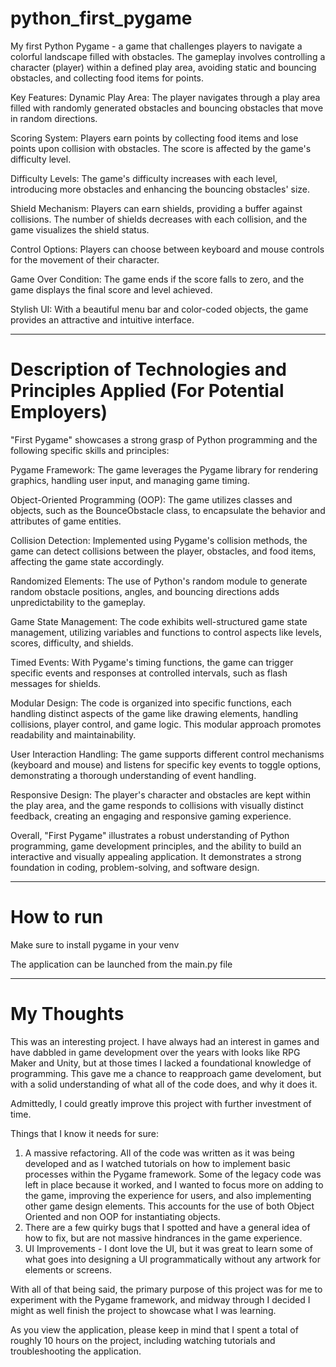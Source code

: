 # python_first_pygame
My first Python Pygame - a game that challenges players to navigate a colorful landscape filled with obstacles. The gameplay involves controlling a character (player) within a defined play area, avoiding static and bouncing obstacles, and collecting food items for points.

Key Features:
Dynamic Play Area: The player navigates through a play area filled with randomly generated obstacles and bouncing obstacles that move in random directions.

Scoring System: Players earn points by collecting food items and lose points upon collision with obstacles. The score is affected by the game's difficulty level.

Difficulty Levels: The game's difficulty increases with each level, introducing more obstacles and enhancing the bouncing obstacles' size.

Shield Mechanism: Players can earn shields, providing a buffer against collisions. The number of shields decreases with each collision, and the game visualizes the shield status.

Control Options: Players can choose between keyboard and mouse controls for the movement of their character.

Game Over Condition: The game ends if the score falls to zero, and the game displays the final score and level achieved.

Stylish UI: With a beautiful menu bar and color-coded objects, the game provides an attractive and intuitive interface.

--------------------------------------------------------------------------------------------------------------
# Description of Technologies and Principles Applied (For Potential Employers)
"First Pygame" showcases a strong grasp of Python programming and the following specific skills and principles:

Pygame Framework: The game leverages the Pygame library for rendering graphics, handling user input, and managing game timing.

Object-Oriented Programming (OOP): The game utilizes classes and objects, such as the BounceObstacle class, to encapsulate the behavior and attributes of game entities.

Collision Detection: Implemented using Pygame's collision methods, the game can detect collisions between the player, obstacles, and food items, affecting the game state accordingly.

Randomized Elements: The use of Python's random module to generate random obstacle positions, angles, and bouncing directions adds unpredictability to the gameplay.

Game State Management: The code exhibits well-structured game state management, utilizing variables and functions to control aspects like levels, scores, difficulty, and shields.

Timed Events: With Pygame's timing functions, the game can trigger specific events and responses at controlled intervals, such as flash messages for shields.

Modular Design: The code is organized into specific functions, each handling distinct aspects of the game like drawing elements, handling collisions, player control, and game logic. This modular approach promotes readability and maintainability.

User Interaction Handling: The game supports different control mechanisms (keyboard and mouse) and listens for specific key events to toggle options, demonstrating a thorough understanding of event handling.

Responsive Design: The player's character and obstacles are kept within the play area, and the game responds to collisions with visually distinct feedback, creating an engaging and responsive gaming experience.

Overall, "First Pygame" illustrates a robust understanding of Python programming, game development principles, and the ability to build an interactive and visually appealing application. It demonstrates a strong foundation in coding, problem-solving, and software design.

-------------------------------------------------------------------------------
# How to run
Make sure to install pygame in your venv

The application can be launched from the main.py file

------------------------------------------------------------------------------
# My Thoughts
This was an interesting project. I have always had an interest in games and have dabbled in game development over the years with looks like RPG Maker and Unity, but at those times I lacked a foundational knowledge of programming. This gave me a chance to reapproach game develoment, but with a solid understanding of what all of the code does, and why it does it.

Admittedly, I could greatly improve this project with further investment of time. 

Things that I know it needs for sure:
1. A massive refactoring. All of the code was written as it was being developed and as I watched tutorials on how to implement basic processes within the Pygame framework. Some of the legacy code was left in place because it worked, and I wanted to focus more on adding to the game, improving the experience for users, and also implementing other game design elements. This accounts for the use of both Object Oriented and non OOP for instantiating objects.
2. There are a few quirky bugs that I spotted and have a general idea of how to fix, but are not massive hindrances in the game experience.
3. UI Improvements - I dont love the UI, but it was great to learn some of what goes into designing a UI programmatically without any artwork for elements or screens.

With all of that being said, the primary purpose of this project was for me to experiment with the Pygame framework, and midway through I decided I might as well finish the project to showcase what I was learning.

As you view the application, please keep in mind that I spent a total of roughly 10 hours on the project, including watching tutorials and troubleshooting the application.
